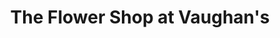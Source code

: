 ---
title: "The Flower Shop at Vaughan's"
url: /newland/the-flower-shop-at-vaughans/
shop: Blumen
---